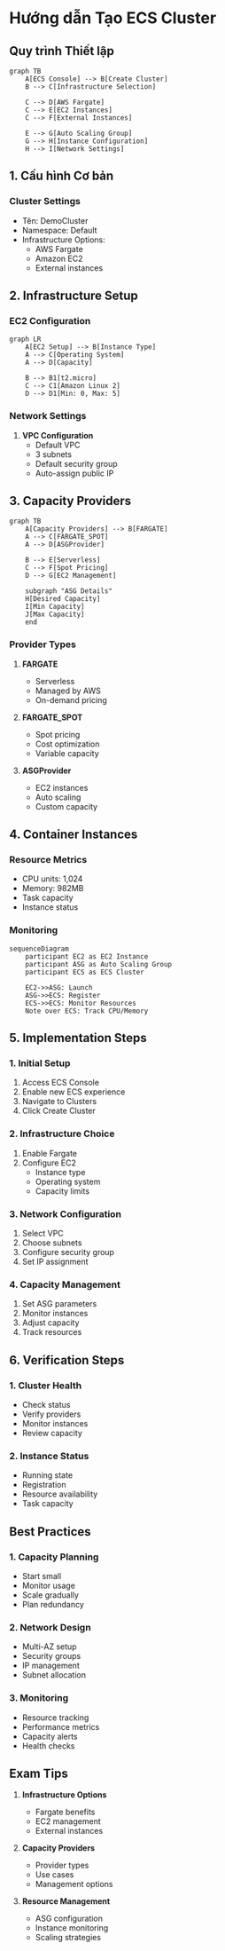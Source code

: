 # Hướng dẫn Tạo ECS Cluster

## Quy trình Thiết lập

```mermaid
graph TB
    A[ECS Console] --> B[Create Cluster]
    B --> C[Infrastructure Selection]
    
    C --> D[AWS Fargate]
    C --> E[EC2 Instances]
    C --> F[External Instances]
    
    E --> G[Auto Scaling Group]
    G --> H[Instance Configuration]
    H --> I[Network Settings]
```

## 1. Cấu hình Cơ bản

### Cluster Settings
- Tên: DemoCluster
- Namespace: Default
- Infrastructure Options:
  - AWS Fargate
  - Amazon EC2
  - External instances

## 2. Infrastructure Setup

### EC2 Configuration
```mermaid
graph LR
    A[EC2 Setup] --> B[Instance Type]
    A --> C[Operating System]
    A --> D[Capacity]
    
    B --> B1[t2.micro]
    C --> C1[Amazon Linux 2]
    D --> D1[Min: 0, Max: 5]
```

### Network Settings
1. **VPC Configuration**
   - Default VPC
   - 3 subnets
   - Default security group
   - Auto-assign public IP

## 3. Capacity Providers

```mermaid
graph TB
    A[Capacity Providers] --> B[FARGATE]
    A --> C[FARGATE_SPOT]
    A --> D[ASGProvider]
    
    B --> E[Serverless]
    C --> F[Spot Pricing]
    D --> G[EC2 Management]
    
    subgraph "ASG Details"
    H[Desired Capacity]
    I[Min Capacity]
    J[Max Capacity]
    end
```

### Provider Types
1. **FARGATE**
   - Serverless
   - Managed by AWS
   - On-demand pricing

2. **FARGATE_SPOT**
   - Spot pricing
   - Cost optimization
   - Variable capacity

3. **ASGProvider**
   - EC2 instances
   - Auto scaling
   - Custom capacity

## 4. Container Instances

### Resource Metrics
- CPU units: 1,024
- Memory: 982MB
- Task capacity
- Instance status

### Monitoring
```mermaid
sequenceDiagram
    participant EC2 as EC2 Instance
    participant ASG as Auto Scaling Group
    participant ECS as ECS Cluster
    
    EC2->>ASG: Launch
    ASG->>ECS: Register
    ECS->>ECS: Monitor Resources
    Note over ECS: Track CPU/Memory
```

## 5. Implementation Steps

### 1. Initial Setup
1. Access ECS Console
2. Enable new ECS experience
3. Navigate to Clusters
4. Click Create Cluster

### 2. Infrastructure Choice
1. Enable Fargate
2. Configure EC2
   - Instance type
   - Operating system
   - Capacity limits

### 3. Network Configuration
1. Select VPC
2. Choose subnets
3. Configure security group
4. Set IP assignment

### 4. Capacity Management
1. Set ASG parameters
2. Monitor instances
3. Adjust capacity
4. Track resources

## 6. Verification Steps

### 1. Cluster Health
- Check status
- Verify providers
- Monitor instances
- Review capacity

### 2. Instance Status
- Running state
- Registration
- Resource availability
- Task capacity

## Best Practices

### 1. Capacity Planning
- Start small
- Monitor usage
- Scale gradually
- Plan redundancy

### 2. Network Design
- Multi-AZ setup
- Security groups
- IP management
- Subnet allocation

### 3. Monitoring
- Resource tracking
- Performance metrics
- Capacity alerts
- Health checks

## Exam Tips

1. **Infrastructure Options**
   - Fargate benefits
   - EC2 management
   - External instances

2. **Capacity Providers**
   - Provider types
   - Use cases
   - Management options

3. **Resource Management**
   - ASG configuration
   - Instance monitoring
   - Scaling strategies